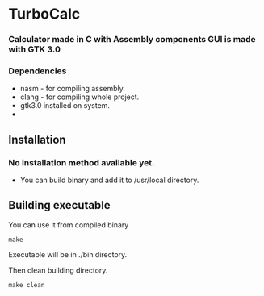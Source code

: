 # TurboCalc

### Calculator made in C with Assembly components GUI is made with GTK 3.0

### Dependencies
* nasm - for compiling assembly.
* clang - for compiling whole project.
* gtk3.0 installed on system.
* 

## Installation
### No installation method available yet.
* You can build binary and add it to /usr/local directory.

## Building executable
You can use it from compiled binary
```
make
```
Executable will be in ./bin directory.

Then clean building directory.
```
make clean
```

